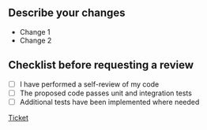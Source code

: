 ## Describe your changes

- Change 1
- Change 2

## Checklist before requesting a review

- [ ] I have performed a self-review of my code
- [ ] The proposed code passes unit and integration tests
- [ ] Additional tests have been implemented where needed

[Ticket]()
